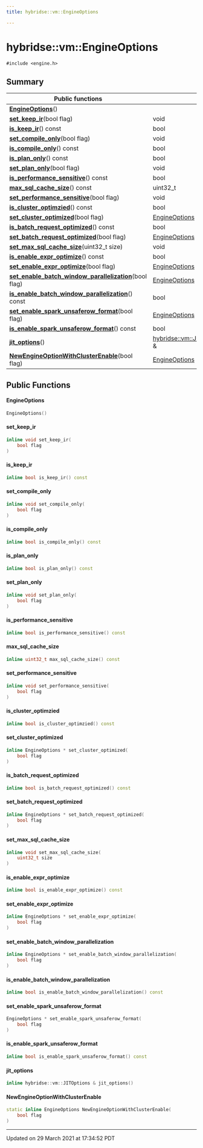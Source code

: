 ```yaml
---
title: hybridse::vm::EngineOptions

---
```

# hybridse::vm::EngineOptions



`#include <engine.h>`

## Summary


|  Public functions|            |
| -------------- | -------------- |
|**[EngineOptions](/hybridse/usage/api/c++/Classes/classhybridse_1_1vm_1_1_engine_options.md#function-engineoptions)**()|  |
|**[set_keep_ir](/hybridse/usage/api/c++/Classes/classhybridse_1_1vm_1_1_engine_options.md#function-set_keep_ir)**(bool flag)| void  |
|**[is_keep_ir](/hybridse/usage/api/c++/Classes/classhybridse_1_1vm_1_1_engine_options.md#function-is_keep_ir)**() const| bool  |
|**[set_compile_only](/hybridse/usage/api/c++/Classes/classhybridse_1_1vm_1_1_engine_options.md#function-set_compile_only)**(bool flag)| void  |
|**[is_compile_only](/hybridse/usage/api/c++/Classes/classhybridse_1_1vm_1_1_engine_options.md#function-is_compile_only)**() const| bool  |
|**[is_plan_only](/hybridse/usage/api/c++/Classes/classhybridse_1_1vm_1_1_engine_options.md#function-is_plan_only)**() const| bool  |
|**[set_plan_only](/hybridse/usage/api/c++/Classes/classhybridse_1_1vm_1_1_engine_options.md#function-set_plan_only)**(bool flag)| void  |
|**[is_performance_sensitive](/hybridse/usage/api/c++/Classes/classhybridse_1_1vm_1_1_engine_options.md#function-is_performance_sensitive)**() const| bool  |
|**[max_sql_cache_size](/hybridse/usage/api/c++/Classes/classhybridse_1_1vm_1_1_engine_options.md#function-max_sql_cache_size)**() const| uint32_t  |
|**[set_performance_sensitive](/hybridse/usage/api/c++/Classes/classhybridse_1_1vm_1_1_engine_options.md#function-set_performance_sensitive)**(bool flag)| void  |
|**[is_cluster_optimzied](/hybridse/usage/api/c++/Classes/classhybridse_1_1vm_1_1_engine_options.md#function-is_cluster_optimzied)**() const| bool  |
|**[set_cluster_optimized](/hybridse/usage/api/c++/Classes/classhybridse_1_1vm_1_1_engine_options.md#function-set_cluster_optimized)**(bool flag)| [EngineOptions](/hybridse/usage/api/c++/Classes/classhybridse_1_1vm_1_1_engine_options.md) *  |
|**[is_batch_request_optimized](/hybridse/usage/api/c++/Classes/classhybridse_1_1vm_1_1_engine_options.md#function-is_batch_request_optimized)**() const| bool  |
|**[set_batch_request_optimized](/hybridse/usage/api/c++/Classes/classhybridse_1_1vm_1_1_engine_options.md#function-set_batch_request_optimized)**(bool flag)| [EngineOptions](/hybridse/usage/api/c++/Classes/classhybridse_1_1vm_1_1_engine_options.md) *  |
|**[set_max_sql_cache_size](/hybridse/usage/api/c++/Classes/classhybridse_1_1vm_1_1_engine_options.md#function-set_max_sql_cache_size)**(uint32_t size)| void  |
|**[is_enable_expr_optimize](/hybridse/usage/api/c++/Classes/classhybridse_1_1vm_1_1_engine_options.md#function-is_enable_expr_optimize)**() const| bool  |
|**[set_enable_expr_optimize](/hybridse/usage/api/c++/Classes/classhybridse_1_1vm_1_1_engine_options.md#function-set_enable_expr_optimize)**(bool flag)| [EngineOptions](/hybridse/usage/api/c++/Classes/classhybridse_1_1vm_1_1_engine_options.md) *  |
|**[set_enable_batch_window_parallelization](/hybridse/usage/api/c++/Classes/classhybridse_1_1vm_1_1_engine_options.md#function-set_enable_batch_window_parallelization)**(bool flag)| [EngineOptions](/hybridse/usage/api/c++/Classes/classhybridse_1_1vm_1_1_engine_options.md) *  |
|**[is_enable_batch_window_parallelization](/hybridse/usage/api/c++/Classes/classhybridse_1_1vm_1_1_engine_options.md#function-is_enable_batch_window_parallelization)**() const| bool  |
|**[set_enable_spark_unsaferow_format](/hybridse/usage/api/c++/Classes/classhybridse_1_1vm_1_1_engine_options.md#function-set_enable_spark_unsaferow_format)**(bool flag)| [EngineOptions](/hybridse/usage/api/c++/Classes/classhybridse_1_1vm_1_1_engine_options.md) *  |
|**[is_enable_spark_unsaferow_format](/hybridse/usage/api/c++/Classes/classhybridse_1_1vm_1_1_engine_options.md#function-is_enable_spark_unsaferow_format)**() const| bool  |
|**[jit_options](/hybridse/usage/api/c++/Classes/classhybridse_1_1vm_1_1_engine_options.md#function-jit_options)**()| [hybridse::vm::JITOptions](/hybridse/usage/api/c++/Classes/classhybridse_1_1vm_1_1_j_i_t_options.md) &  |
|**[NewEngineOptionWithClusterEnable](/hybridse/usage/api/c++/Classes/classhybridse_1_1vm_1_1_engine_options.md#function-newengineoptionwithclusterenable)**(bool flag)| [EngineOptions](/hybridse/usage/api/c++/Classes/classhybridse_1_1vm_1_1_engine_options.md)  |

## Public Functions

#### EngineOptions

```cpp
EngineOptions()
```


#### set_keep_ir

```cpp
inline void set_keep_ir(
    bool flag
)
```


#### is_keep_ir

```cpp
inline bool is_keep_ir() const
```


#### set_compile_only

```cpp
inline void set_compile_only(
    bool flag
)
```


#### is_compile_only

```cpp
inline bool is_compile_only() const
```


#### is_plan_only

```cpp
inline bool is_plan_only() const
```


#### set_plan_only

```cpp
inline void set_plan_only(
    bool flag
)
```


#### is_performance_sensitive

```cpp
inline bool is_performance_sensitive() const
```


#### max_sql_cache_size

```cpp
inline uint32_t max_sql_cache_size() const
```


#### set_performance_sensitive

```cpp
inline void set_performance_sensitive(
    bool flag
)
```


#### is_cluster_optimzied

```cpp
inline bool is_cluster_optimzied() const
```


#### set_cluster_optimized

```cpp
inline EngineOptions * set_cluster_optimized(
    bool flag
)
```


#### is_batch_request_optimized

```cpp
inline bool is_batch_request_optimized() const
```


#### set_batch_request_optimized

```cpp
inline EngineOptions * set_batch_request_optimized(
    bool flag
)
```


#### set_max_sql_cache_size

```cpp
inline void set_max_sql_cache_size(
    uint32_t size
)
```


#### is_enable_expr_optimize

```cpp
inline bool is_enable_expr_optimize() const
```


#### set_enable_expr_optimize

```cpp
inline EngineOptions * set_enable_expr_optimize(
    bool flag
)
```


#### set_enable_batch_window_parallelization

```cpp
inline EngineOptions * set_enable_batch_window_parallelization(
    bool flag
)
```


#### is_enable_batch_window_parallelization

```cpp
inline bool is_enable_batch_window_parallelization() const
```


#### set_enable_spark_unsaferow_format

```cpp
EngineOptions * set_enable_spark_unsaferow_format(
    bool flag
)
```


#### is_enable_spark_unsaferow_format

```cpp
inline bool is_enable_spark_unsaferow_format() const
```


#### jit_options

```cpp
inline hybridse::vm::JITOptions & jit_options()
```


#### NewEngineOptionWithClusterEnable

```cpp
static inline EngineOptions NewEngineOptionWithClusterEnable(
    bool flag
)
```


-------------------------------

Updated on 29 March 2021 at 17:34:52 PDT